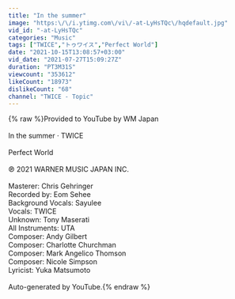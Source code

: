 ```yaml
---
title: "In the summer"
image: "https:\/\/i.ytimg.com\/vi\/-at-LyHsTQc\/hqdefault.jpg"
vid_id: "-at-LyHsTQc"
categories: "Music"
tags: ["TWICE","トゥワイス","Perfect World"]
date: "2021-10-15T13:08:57+03:00"
vid_date: "2021-07-27T15:09:27Z"
duration: "PT3M31S"
viewcount: "353612"
likeCount: "18973"
dislikeCount: "68"
channel: "TWICE - Topic"
---
```

{% raw %}Provided to YouTube by WM Japan<br /><br />In the summer · TWICE<br /><br />Perfect World<br /><br />℗ 2021 WARNER MUSIC JAPAN INC.<br /><br />Masterer: Chris Gehringer<br />Recorded by: Eom Sehee<br />Background  Vocals: Sayulee<br />Vocals: TWICE<br />Unknown: Tony Maserati<br />All  Instruments: UTA<br />Composer: Andy Gilbert<br />Composer: Charlotte Churchman<br />Composer: Mark Angelico Thomson<br />Composer: Nicole Simpson<br />Lyricist: Yuka Matsumoto<br /><br />Auto-generated by YouTube.{% endraw %}
